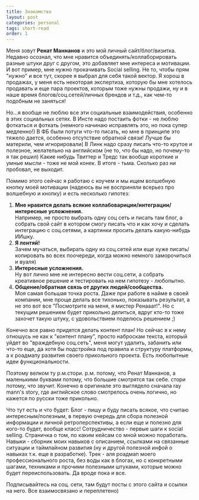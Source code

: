 ```yaml
---
title: Знакомство
layout: post
categories: personal
tags: short-read
order: 1
---
```


Меня зовут **Ренат Маннанов** и это мой личный сайт/блог/визитка. Недавно осознал, что мне нравится объединять/коллаборировать разные штуки друг с другом, это добавляет мне интереса и мотивации.
И вот пример, мне нужно прокачивать Social selling. Не то, чтобы прям "нужно" и все тут, скорее я выбрал для себя такой вектор. Я хорош в продажах, у меня есть некоторая экспертиза, которую бы мне хотелось продавать и еще пара проектов, которым тоже нужны продажи, ну и в наше время блогов/соц.сетей/личных брендов и т.д., как чем-то подобным не заняться!

Но...я вообще не люблю все эти социальные взаимодействия, особенно в этих социальных сетях.
В Инсте надо постаить фотки - не люблю фоткаться и фоткать (немного начинаю исправлять это, но пока супер медленно!)
В ФБ были потуги что-то писать, но мне в принципе это тяжело дается, особенно отсутствие обратной связи! Лучше бы материли, чем игнорировали(
В Линк надо сразу писать что-то крутое и полезное, желательно на английском (не то, что бы надо, но почему-то я так решил)
Какие нибудь Твиттер и Тредс так вообще короткие и умные мысли - тоже не мой конек.
В итоге - тьма. Сколько раз ни пробовал, не выходит.

Помимо этого сейчас я работаю с коучем и мы ищем волшебную кнопку моей мотивации (надеюсь вы не восприняли всерьез про волшебную и кнопку) и есть несколько гипотез:
1. **Мне нравится делать всякие коллабовариции/интеграции/интересные усложнения.**  
Например, не просто выбрать одну соц сеть и писать там блог, а собрать свой сайт в котором смогу писать что и как хочу и сделать интеграцию с соц.сетями, а картинки просить делать какую-нибудь ИИшку.
2. **Я лентяй!**  
Зачем мучаться, выбирать одну из соц.сетей или еще хуже писать/копировать во всех поочереди, когда можно немного заморочиться и вуаля)
3. **Интересные усложнения.**  
Ну вот лично мне не интересно вести соц.сети, а собрать креативное решение и тестировать на нем гипотезу - любопытно.
4. **Общение/обратная связь от других людей/сообщества.**  
Моя самая большая точка роста. Даже при работе в найме в своей компании, мне проще делать все тихонько, показывать результат, а не это вот все "Посмотрите на меня, я мистер Ренааат!".
Но с текущим решением будет прикольно делиться, вдруг кто-то тоже захочет такую штуку, с удовольствием поделюсь решением ;)

Конечно все равно придется делать контент план! Но сейчас я к нему отношусь не как к "контент плану", просто наброскам текста, который уйдет во "враждебную соц.сеть", меня могут удалить, забанить или что-то еще, да хотя бы подстройка под правила и структуру платформы, а к роадмапу развития своего прикольного проекта. Есть любопытные идеи функциональности.

Поэтому велком ту р.м.стори.
р.м. потому, что Ренат Маннанов, а маленькими буквами потому, что большие смотрятся так себе.
стори потому, что звучит. Конечно в оригинале это выглядело сначала ray mann's story, где английское слово смотрелось очень логично, но кажется по русски тоже прикольно.

Что тут есть и что будет:
Блог - пишу и буду писать всякое, что считаю интересным/полезным, в первую очередь для сбора полезной информации и личной ретроперспективы, а если еще и полезно для кого-то будет, вообще класс!
Сотрудничество - первые шаги к social selling. Страничка о том, по каким кейсам со мной можно поработать.
Навыки - сборник моих навыков с описанием, ссылками на связанные ситуации и таймлайном развития (ну и другой полезной инфой о навыках т.к. еще в разработке).
Трек - аля роадмап моего профессионального роста, без воды как в блогах, но с конкретными шагами, техниками и прочими полезными штуками, которые можно будет переиспользовать.
Да вроде пока и все.

Подписывайтесь на соц. сети, там будут посты с этого сайта и ссылки на него.
Все взаимосвязано и переплетено)
